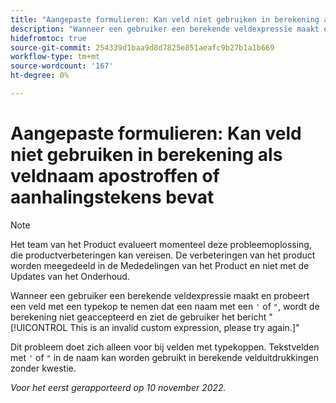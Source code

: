 ```yaml
---
title: "Aangepaste formulieren: Kan veld niet gebruiken in berekening als de veldnaam aanhalingstekens of een apostrof bevat."
description: "Wanneer een gebruiker een berekende veldexpressie maakt en probeert een typeahead-veld op te nemen met een naam met een apostrof- of aanhalingsteken, wordt de berekening niet geaccepteerd en ziet de gebruiker het bericht Dit is een ongeldige aangepaste expressie. Probeer het opnieuw."
hidefromtoc: true
source-git-commit: 254339d1baa9d8d7825e851aeafc9b27b1a1b669
workflow-type: tm+mt
source-wordcount: '167'
ht-degree: 0%

---
```



# Aangepaste formulieren: Kan veld niet gebruiken in berekening als veldnaam apostroffen of aanhalingstekens bevat

>[!NOTE]
>
>Het team van het Product evalueert momenteel deze probleemoplossing, die productverbeteringen kan vereisen. De verbeteringen van het product worden meegedeeld in de Mededelingen van het Product en niet met de Updates van het Onderhoud.

Wanneer een gebruiker een berekende veldexpressie maakt en probeert een veld met een typekop te nemen dat een naam met een `'` of `"`, wordt de berekening niet geaccepteerd en ziet de gebruiker het bericht &quot;[!UICONTROL This is an invalid custom expression, please try again.]&quot;

Dit probleem doet zich alleen voor bij velden met typekoppen. Tekstvelden met `'` of `"` in de naam kan worden gebruikt in berekende velduitdrukkingen zonder kwestie.

_Voor het eerst gerapporteerd op 10 november 2022._

